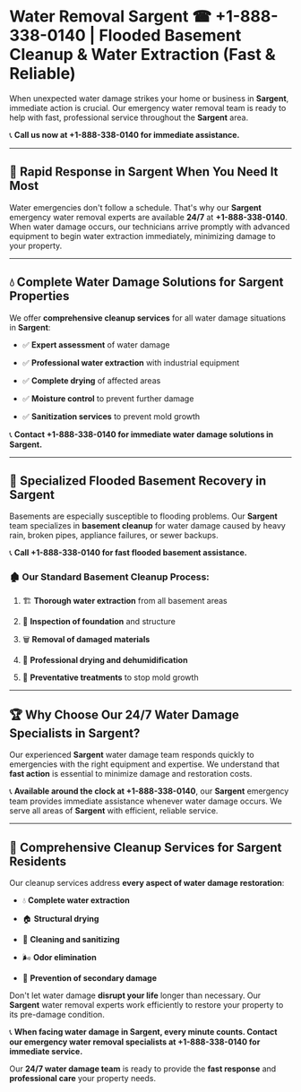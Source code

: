 # Water Removal Sargent ☎ +1-888-338-0140 | Flooded Basement Cleanup & Water Extraction (Fast & Reliable)

When unexpected water damage strikes your home or business in **Sargent**, immediate action is crucial. Our emergency water removal team is ready to help with fast, professional service throughout the **Sargent** area. 

📞 **Call us now at +1-888-338-0140 for immediate assistance.**
---
## 🚀 Rapid Response in Sargent When You Need It Most
Water emergencies don't follow a schedule. That's why our **Sargent** emergency water removal experts are available **24/7** at **+1-888-338-0140**. When water damage occurs, our technicians arrive promptly with advanced equipment to begin water extraction immediately, minimizing damage to your property.
---
## 💧 Complete Water Damage Solutions for Sargent Properties
We offer **comprehensive cleanup services** for all water damage situations in **Sargent**:
- ✅ **Expert assessment** of water damage  
- ✅ **Professional water extraction** with industrial equipment  
- ✅ **Complete drying** of affected areas  
- ✅ **Moisture control** to prevent further damage  
- ✅ **Sanitization services** to prevent mold growth  
📞 **Contact +1-888-338-0140 for immediate water damage solutions in Sargent.**
---
## 🌊 Specialized Flooded Basement Recovery in Sargent
Basements are especially susceptible to flooding problems. Our **Sargent** team specializes in **basement cleanup** for water damage caused by heavy rain, broken pipes, appliance failures, or sewer backups. 
📞 **Call +1-888-338-0140 for fast flooded basement assistance.**
### 🏚️ Our Standard Basement Cleanup Process:
1. 🏗️ **Thorough water extraction** from all basement areas  
2. 🔎 **Inspection of foundation** and structure  
3. 🗑️ **Removal of damaged materials**  
4. 💨 **Professional drying and dehumidification**  
5. 🚫 **Preventative treatments** to stop mold growth  
---
## 🏆 Why Choose Our 24/7 Water Damage Specialists in Sargent?
Our experienced **Sargent** water damage team responds quickly to emergencies with the right equipment and expertise. We understand that **fast action** is essential to minimize damage and restoration costs.
📞 **Available around the clock at +1-888-338-0140**, our **Sargent** emergency team provides immediate assistance whenever water damage occurs. We serve all areas of **Sargent** with efficient, reliable service.
---
## 🧹 Comprehensive Cleanup Services for Sargent Residents
Our cleanup services address **every aspect of water damage restoration**:
- 💧 **Complete water extraction**  
- 🏠 **Structural drying**  
- 🧼 **Cleaning and sanitizing**  
- 🌬️ **Odor elimination**  
- 🚫 **Prevention of secondary damage**  
Don't let water damage **disrupt your life** longer than necessary. Our **Sargent** water removal experts work efficiently to restore your property to its pre-damage condition.
📞 **When facing water damage in Sargent, every minute counts. Contact our emergency water removal specialists at +1-888-338-0140 for immediate service.**
Our **24/7 water damage team** is ready to provide the **fast response** and **professional care** your property needs.
